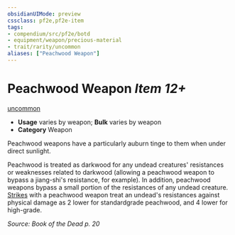 ```yaml
---
obsidianUIMode: preview
cssclass: pf2e,pf2e-item
tags:
- compendium/src/pf2e/botd
- equipment/weapon/precious-material 
- trait/rarity/uncommon
aliases: ["Peachwood Weapon"]
---
```

# Peachwood Weapon *Item 12+*  
[uncommon](uncommon.md)  

- **Usage** varies by weapon; **Bulk** varies by weapon
- **Category** Weapon

Peachwood weapons have a particularly auburn tinge to them when under direct sunlight.

Peachwood is treated as darkwood for any undead creatures' resistances or weaknesses related to darkwood (allowing a peachwood weapon to bypass a jiang-shi's resistance, for example). In addition, peachwood weapons bypass a small portion of the resistances of any undead creature. [Strikes](strike.md) with a peachwood weapon treat an undead's resistances against physical damage as 2 lower for standardgrade peachwood, and 4 lower for high-grade.

*Source: Book of the Dead p. 20*